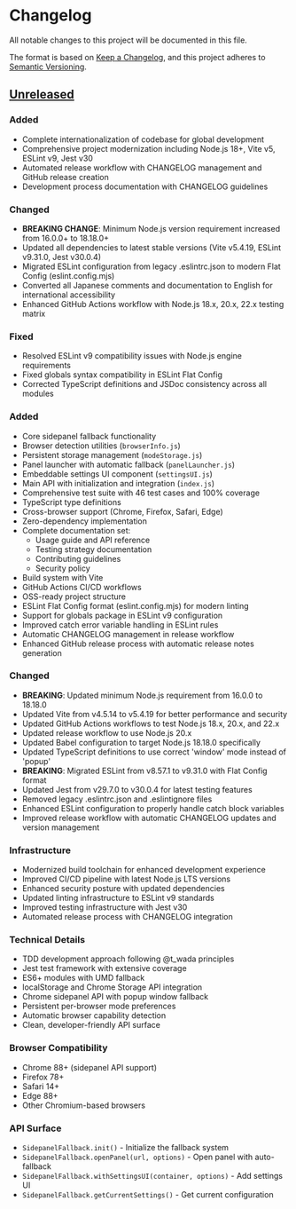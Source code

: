 # Changelog

All notable changes to this project will be documented in this file.

The format is based on [Keep a Changelog](https://keepachangelog.com/en/1.0.0/),
and this project adheres to
[Semantic Versioning](https://semver.org/spec/v2.0.0.html).

## [Unreleased]

### Added

- Complete internationalization of codebase for global development
- Comprehensive project modernization including Node.js 18+, Vite v5, ESLint v9,
  Jest v30
- Automated release workflow with CHANGELOG management and GitHub release
  creation
- Development process documentation with CHANGELOG guidelines

### Changed

- **BREAKING CHANGE**: Minimum Node.js version requirement increased from
  16.0.0+ to 18.18.0+
- Updated all dependencies to latest stable versions (Vite v5.4.19, ESLint
  v9.31.0, Jest v30.0.4)
- Migrated ESLint configuration from legacy .eslintrc.json to modern Flat Config
  (eslint.config.mjs)
- Converted all Japanese comments and documentation to English for international
  accessibility
- Enhanced GitHub Actions workflow with Node.js 18.x, 20.x, 22.x testing matrix

### Fixed

- Resolved ESLint v9 compatibility issues with Node.js engine requirements
- Fixed globals syntax compatibility in ESLint Flat Config
- Corrected TypeScript definitions and JSDoc consistency across all modules

### Added

- Core sidepanel fallback functionality
- Browser detection utilities (`browserInfo.js`)
- Persistent storage management (`modeStorage.js`)
- Panel launcher with automatic fallback (`panelLauncher.js`)
- Embeddable settings UI component (`settingsUI.js`)
- Main API with initialization and integration (`index.js`)
- Comprehensive test suite with 46 test cases and 100% coverage
- TypeScript type definitions
- Cross-browser support (Chrome, Firefox, Safari, Edge)
- Zero-dependency implementation
- Complete documentation set:
  - Usage guide and API reference
  - Testing strategy documentation
  - Contributing guidelines
  - Security policy
- Build system with Vite
- GitHub Actions CI/CD workflows
- OSS-ready project structure
- ESLint Flat Config format (eslint.config.mjs) for modern linting
- Support for globals package in ESLint v9 configuration
- Improved catch error variable handling in ESLint rules
- Automatic CHANGELOG management in release workflow
- Enhanced GitHub release process with automatic release notes generation

### Changed

- **BREAKING**: Updated minimum Node.js requirement from 16.0.0 to 18.18.0
- Updated Vite from v4.5.14 to v5.4.19 for better performance and security
- Updated GitHub Actions workflows to test Node.js 18.x, 20.x, and 22.x
- Updated release workflow to use Node.js 20.x
- Updated Babel configuration to target Node.js 18.18.0 specifically
- Updated TypeScript definitions to use correct 'window' mode instead of 'popup'
- **BREAKING**: Migrated ESLint from v8.57.1 to v9.31.0 with Flat Config format
- Updated Jest from v29.7.0 to v30.0.4 for latest testing features
- Removed legacy .eslintrc.json and .eslintignore files
- Enhanced ESLint configuration to properly handle catch block variables
- Improved release workflow with automatic CHANGELOG updates and version
  management

### Infrastructure

- Modernized build toolchain for enhanced development experience
- Improved CI/CD pipeline with latest Node.js LTS versions
- Enhanced security posture with updated dependencies
- Updated linting infrastructure to ESLint v9 standards
- Improved testing infrastructure with Jest v30
- Automated release process with CHANGELOG integration

### Technical Details

- TDD development approach following @t_wada principles
- Jest test framework with extensive coverage
- ES6+ modules with UMD fallback
- localStorage and Chrome Storage API integration
- Chrome sidepanel API with popup window fallback
- Persistent per-browser mode preferences
- Automatic browser capability detection
- Clean, developer-friendly API surface

### Browser Compatibility

- Chrome 88+ (sidepanel API support)
- Firefox 78+
- Safari 14+
- Edge 88+
- Other Chromium-based browsers

### API Surface

- `SidepanelFallback.init()` - Initialize the fallback system
- `SidepanelFallback.openPanel(url, options)` - Open panel with auto-fallback
- `SidepanelFallback.withSettingsUI(container, options)` - Add settings UI
- `SidepanelFallback.getCurrentSettings()` - Get current configuration

[Unreleased]: https://github.com/touyou/sidepanel-fallback/compare/v1.0.0...HEAD
